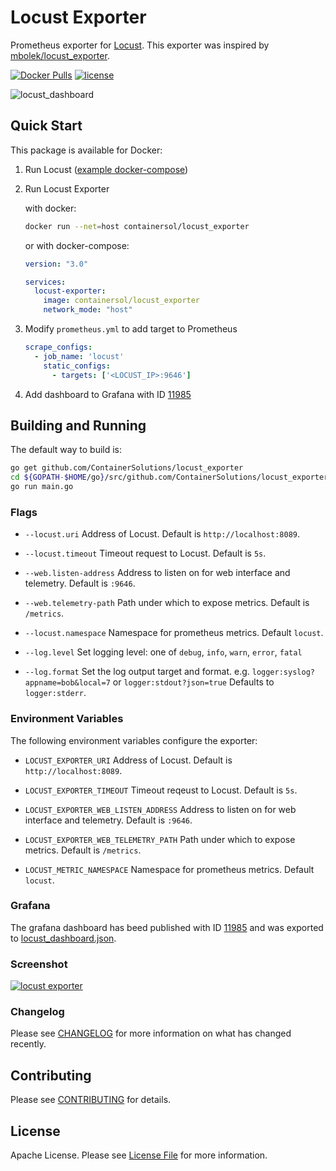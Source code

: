 # Locust Exporter

Prometheus exporter for [Locust](https://github.com/locustio/locust). This exporter was inspired by [mbolek/locust_exporter](https://github.com/mbolek/locust_exporter).

[![Docker Pulls](https://img.shields.io/docker/pulls/containersol/locust_exporter.svg)](https://hub.docker.com/r/containersol/locust_exporter/tags) [![license](https://img.shields.io/github/license/ContainerSolutions/locust_exporter.svg)](https://github.com/zifter/locust_exporter/blob/master/LICENSE)

![locust_dashboard](locust_dashboard.png)

## Quick Start

This package is available for Docker:

1. Run Locust ([example docker-compose](https://github.com/locustio/locust/blob/master/examples/docker-compose/docker-compose.yml))

2. Run Locust Exporter

    with docker:

    ```bash
    docker run --net=host containersol/locust_exporter
    ```

    or with docker-compose:

    ```yaml
    version: "3.0"

    services:
      locust-exporter:
        image: containersol/locust_exporter
        network_mode: "host"
    ```

3. Modify `prometheus.yml` to add target to Prometheus

    ```yaml
    scrape_configs:
      - job_name: 'locust'
        static_configs:
          - targets: ['<LOCUST_IP>:9646']
    ```

4. Add dashboard to Grafana with ID [11985](https://grafana.com/grafana/dashboards/11985)

## Building and Running

The default way to build is:

```bash
go get github.com/ContainerSolutions/locust_exporter
cd ${GOPATH-$HOME/go}/src/github.com/ContainerSolutions/locust_exporter/
go run main.go
```

### Flags

- `--locust.uri`
  Address of Locust. Default is `http://localhost:8089`.

- `--locust.timeout`
  Timeout request to Locust. Default is `5s`.

- `--web.listen-address`
  Address to listen on for web interface and telemetry. Default is `:9646`.

- `--web.telemetry-path`
  Path under which to expose metrics. Default is `/metrics`.

- `--locust.namespace`
  Namespace for prometheus metrics. Default `locust`.

- `--log.level`
  Set logging level: one of `debug`, `info`, `warn`, `error`, `fatal`

- `--log.format`
  Set the log output target and format. e.g. `logger:syslog?appname=bob&local=7` or `logger:stdout?json=true`
  Defaults to `logger:stderr`.

### Environment Variables

The following environment variables configure the exporter:

- `LOCUST_EXPORTER_URI`
  Address of Locust. Default is `http://localhost:8089`.

- `LOCUST_EXPORTER_TIMEOUT`
  Timeout reqeust to Locust. Default is `5s`.

- `LOCUST_EXPORTER_WEB_LISTEN_ADDRESS`
  Address to listen on for web interface and telemetry. Default is `:9646`.

- `LOCUST_EXPORTER_WEB_TELEMETRY_PATH`
  Path under which to expose metrics. Default is `/metrics`.

- `LOCUST_METRIC_NAMESPACE`
  Namespace for prometheus metrics. Default `locust`.

### Grafana

The grafana dashboard has beed published with ID [11985](https://grafana.com/grafana/dashboards/11985) and was exported to [locust_dashboard.json](locust_dashboard.json).

### Screenshot

[![locust exporter](locust_exporter.png)](locust_exporter.md)

### Changelog

Please see [CHANGELOG](CHANGELOG.md) for more information on what has changed recently.

## Contributing

Please see [CONTRIBUTING](CONTRIBUTING.md) for details.

## License

Apache License. Please see [License File](LICENSE.md) for more information.
